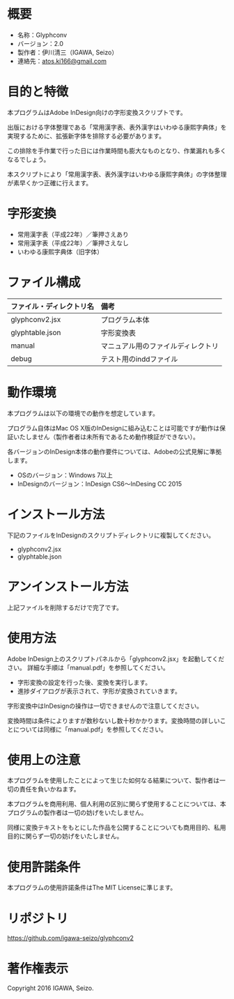 # 概要
- 名称：Glyphconv
- バージョン：2.0
- 製作者：伊川清三（IGAWA, Seizo）
- 連絡先：atos.ki166@gmail.com

# 目的と特徴
本プログラムはAdobe InDesign向けの字形変換スクリプトです。

出版における字体整理である「常用漢字表、表外漢字はいわゆる康熙字典体」を実現するために、拡張新字体を排除する必要があります。

この排除を手作業で行った日には作業時間も膨大なものとなり、作業漏れも多くなるでしょう。

本スクリプトにより「常用漢字表、表外漢字はいわゆる康熙字典体」の字体整理が素早くかつ正確に行えます。

# 字形変換
- 常用漢字表（平成22年）／筆押さえあり
- 常用漢字表（平成22年）／筆押さえなし
- いわゆる康熙字典体（旧字体）

# ファイル構成
|ファイル・ディレクトリ名|備考|
|:----|:----|
|glyphconv2.jsx|プログラム本体|
|glyphtable.json|字形変換表|
|manual|マニュアル用のファイルディレクトリ|
|debug|テスト用のinddファイル|

# 動作環境
本プログラムは以下の環境での動作を想定しています。

プログラム自体はMac OS X版のInDesignに組み込むことは可能ですが動作は保証いたしません（製作者者は未所有であるため動作検証ができない）。

各バージョンのInDesign本体の動作要件については、Adobeの公式見解に準拠します。

- OSのバージョン：Windows 7以上
- InDesignのバージョン：InDesign CS6～InDesing CC 2015

# インストール方法
下記のファイルをInDesignのスクリプトディレクトリに複製してください。
- glyphconv2.jsx
- glyphtable.json

# アンインストール方法
上記ファイルを削除するだけで完了です。

# 使用方法
Adobe InDesign上のスクリプトパネルから「glyphconv2.jsx」を起動してください。
詳細な手順は「manual.pdf」を参照してください。

- 字形変換の設定を行った後、変換を実行します。
- 進捗ダイアログが表示されて、字形が変換されていきます。

字形変換中はInDesignの操作は一切できませんので注意してください。

変換時間は条件によりますが数秒ないし数十秒かかります。変換時間の詳しいことについては同様に「manual.pdf」を参照してください。

# 使用上の注意
本プログラムを使用したことによって生じた如何なる結果について、製作者は一切の責任を負いかねます。

本プログラムを商用利用、個人利用の区別に関らず使用することについては、本プログラムの製作者は一切の妨げをいたしません。

同様に変換テキストをもとにした作品を公開することについても商用目的、私用目的に関らず一切の妨げをいたしません。

# 使用許諾条件
本プログラムの使用許諾条件はThe MIT Licenseに準じます。

# リポジトリ
https://github.com/igawa-seizo/glyphconv2

# 著作権表示
Copyright 2016 IGAWA, Seizo.
